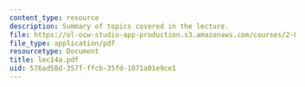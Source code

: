 ```yaml
---
content_type: resource
description: Summary of topics covered in the lecture.
file: https://ol-ocw-studio-app-production.s3.amazonaws.com/courses/2-002-mechanics-and-materials-ii-spring-2004/576ad58d357fffcb35fd1071a01e9ce1_lec14a.pdf
file_type: application/pdf
resourcetype: Document
title: lec14a.pdf
uid: 576ad58d-357f-ffcb-35fd-1071a01e9ce1
---
```

